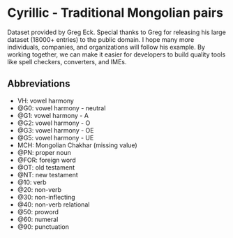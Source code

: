 # Cyrillic - Traditional Mongolian pairs

Dataset provided by Greg Eck. Special thanks to Greg for releasing his large dataset (18000+ entries) to the public domain. I hope many more individuals, companies, and organizations will follow his example. By working together, we can make it easier for developers to build quality tools like spell checkers, converters, and IMEs.

## Abbreviations

- VH: vowel harmony
- @G0: vowel harmony - neutral
- @G1: vowel harmony - A
- @G2: vowel harmony - O
- @G3: vowel harmony - OE
- @G5: vowel harmony - UE
- MCH: Mongolian Chakhar (missing value)
- @PN: proper noun
- @FOR: foreign word
- @OT: old testament
- @NT: new testament
- @10: verb
- @20: non-verb
- @30: non-inflecting
- @40: non-verb relational
- @50: proword
- @60: numeral
- @90: punctuation